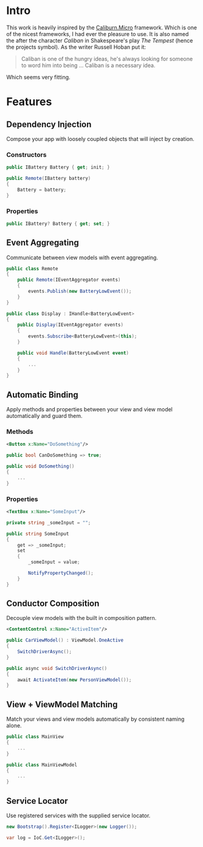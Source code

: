 # Intro

This work is heavily inspired by the [Caliburn.Micro](https://caliburnmicro.com) framework. Which is one of the nicest frameworks, I had ever the pleasure to use. It is also named the after the character *Caliban* in Shakespeare's play *The Tempest* (hence the projects symbol). As the writer Russell Hoban put it:

> Caliban is one of the hungry ideas, he's always looking for someone to word him into being ... Caliban is a necessary idea.

Which seems very fitting.

# Features

## Dependency Injection
Compose your app with loosely coupled objects that will inject by creation.

### Constructors
```cs
public IBattery Battery { get; init; }

public Remote(IBattery battery)
{
    Battery = battery;
}
```

### Properties
```cs
public IBattery? Battery { get; set; }
```

## Event Aggregating
Communicate between view models with event aggregating.

```cs
public class Remote
{
    public Remote(IEventAggregator events)
    {
        events.Publish(new BatteryLowEvent());
    }
}
```

```cs
public class Display : IHandle<BatteryLowEvent>
{
    public Display(IEventAggregator events)
    {
        events.Subscribe<BatteryLowEvent>(this);
    }

    public void Handle(BatteryLowEvent event)
    {
        ...
    }
}
```

## Automatic Binding
Apply methods and properties between your view and view model automatically and guard them.

### Methods
```xml
<Button x:Name="DoSomething"/>
```

```cs
public bool CanDoSomething => true;

public void DoSomething()
{
    ...
}
```

### Properties
```xml
<TextBox x:Name="SomeInput"/>
```

```cs
private string _someInput = "";

public string SomeInput
{
    get => _someInput;
    set
    {
        _someInput = value;

        NotifyPropertyChanged();
    }
}
```

## Conductor Composition
Decouple view models with the built in composition pattern.

```xml
<ContentControl x:Name="ActiveItem"/>
```

```cs
public CarViewModel() : ViewModel.OneActive
{
    SwitchDriverAsync();
}

public async void SwitchDriverAsync()
{
    await ActivateItem(new PersonViewModel());
}
```

## View + ViewModel Matching
Match your views and view models automatically by consistent naming alone.

```cs
public class MainView
{
    ...
}
```

```cs
public class MainViewModel
{
    ...
}
```

## Service Locator
Use registered services with the supplied service locator.

```cs
new Bootstrap().Register<ILogger>(new Logger());
```

```cs
var log = IoC.Get<ILogger>();
```
